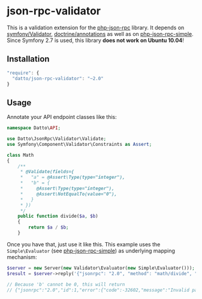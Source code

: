 # json-rpc-validator

This is a validation extension for the [php-json-rpc](https://github.com/datto/php-json-rpc) library. It depends on [symfony/Validator](https://github.com/symfony/Validator), [doctrine/annotations](https://github.com/doctrine/annotations) as well as on [php-json-rpc-simple](https://github.com/datto/php-json-rpc-simple). Since Symfony 2.7 is used, this library **does not work on Ubuntu 10.04**!

Installation
------------
```javascript
"require": {
  "datto/json-rpc-validator": "~2.0"
}
```    

Usage
-----
Annotate your API endpoint classes like this:

```php
namespace Datto\API;

use Datto\JsonRpc\Validator\Validate;
use Symfony\Component\Validator\Constraints as Assert;

class Math
{
    /**
     * @Validate(fields={
     *   "a" = @Assert\Type(type="integer"),
     *   "b" = {
     *     @Assert\Type(type="integer"),
     *     @Assert\NotEqualTo(value="0"),
     *   }
     * })
     */
    public function divide($a, $b)
    {
        return $a / $b;
    }
```

Once you have that, just use it like this. This example uses the `Simple\Evaluator` (see [php-json-rpc-simple](https://github.com/datto/php-json-rpc-simple)) as underlying mapping mechanism:

```php
$server = new Server(new Validator\Evaluator(new Simple\Evaluator()));
$result = $server->reply('{"jsonrpc": "2.0", "method": "math/divide", "params": { "a": 1, "b": 0 }, "id": 1}');

// Because 'b' cannot be 0, this will return
// {"jsonrpc":"2.0","id":1,"error":{"code":-32602,"message":"Invalid params"}}
```

